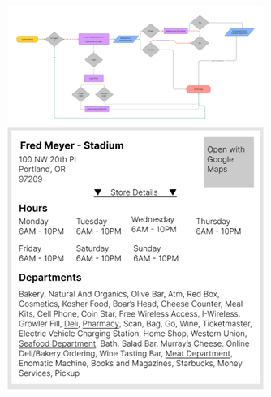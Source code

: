 <img src="./ProjectInfoAssets/flow_userLogin.png"
     alt="User Login Flow"
     style="float: left; margin-right: 10px;" />


<img src="./ProjectInfoAssets/store-listing-template.png"
     alt="User Login Flow"
     style="float: left; margin-right: 10px;" />
